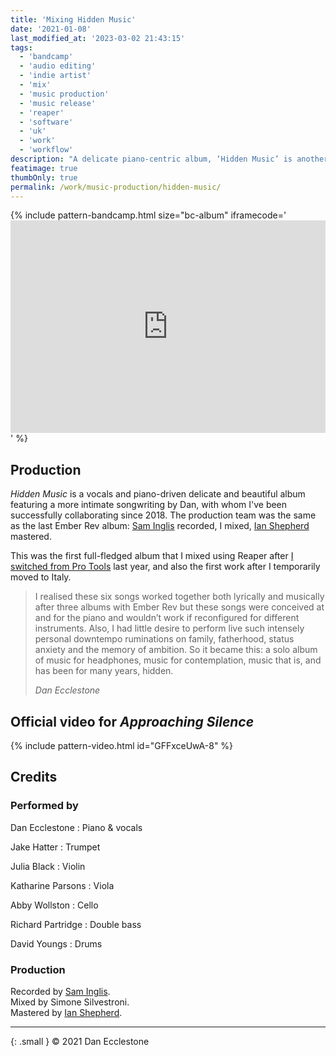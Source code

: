 ```yaml
---
title: 'Mixing Hidden Music'
date: '2021-01-08'
last_modified_at: '2023-03-02 21:43:15'
tags: 
  - 'bandcamp'
  - 'audio editing'
  - 'indie artist'
  - 'mix'
  - 'music production'
  - 'music release'
  - 'reaper'
  - 'software'
  - 'uk'
  - 'work'
  - 'workflow'
description: "A delicate piano-centric album, ‘Hidden Music’ is another successful collaboration with Cambridge-based multi-instrumentalist Dan Ecclestone."
featimage: true
thumbOnly: true
permalink: /work/music-production/hidden-music/
---
```

{% include pattern-bandcamp.html size="bc-album" iframecode='<iframe style="border: 0; width: 100%; height: 340px;" src="https://bandcamp.com/EmbeddedPlayer/album=3656047790/size=large/bgcol=ffffff/linkcol=333333/artwork=small/transparent=true/"><a href="https://danecclestone.bandcamp.com/album/hidden-music">Hidden Music by Dan Ecclestone</a></iframe>' %}

## Production

_Hidden Music_ is a vocals and piano-driven delicate and beautiful album featuring a more intimate songwriting by Dan, with whom I've been successfully collaborating since 2018. The production team was the same as the last Ember Rev album: [Sam Inglis](https://www.soundonsound.com/author/sam-inglis) recorded, I mixed, [Ian Shepherd](https://productionadvice.co.uk/) mastered.

This was the first full-fledged album that I mixed using Reaper after [I switched from Pro Tools](/blog/tag/reaper/) last year, and also the first work after I temporarily moved to Italy.

> I realised these six songs worked together both lyrically and musically after three albums with Ember Rev but these songs were conceived at and for the piano and wouldn’t work if reconfigured for different instruments. Also, I had little desire to perform live such intensely personal downtempo ruminations on family, fatherhood, status anxiety and the memory of ambition. So it became this: a solo album of music for headphones, music for contemplation, music that is, and has been for many years, hidden.
> 
> <cite>Dan Ecclestone</cite>

## Official video for _Approaching Silence_

{% include pattern-video.html id="GFFxceUwA-8" %}

## Credits

### Performed by

Dan Ecclestone
: Piano & vocals

Jake Hatter
: Trumpet

Julia Black
: Violin

Katharine Parsons
: Viola

Abby Wollston
: Cello

Richard Partridge
: Double bass

David Youngs
: Drums

### Production

Recorded by [Sam Inglis](https://www.soundonsound.com/author/sam-inglis).  
Mixed by Simone Silvestroni.  
Mastered by [Ian Shepherd](https://productionadvice.co.uk/about/).

---

{: .small }
&copy; 2021 Dan Ecclestone